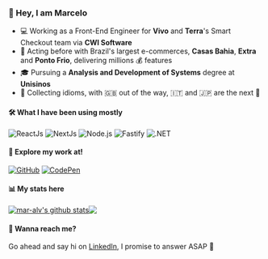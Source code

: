 ### 👋 Hey, I am Marcelo
- 💻 Working as a Front-End Engineer for **Vivo** and **Terra**'s Smart Checkout team via **CWI Software**
- 🛒 Acting before with Brazil's largest e-commerces, **Casas Bahia**, **Extra** and **Ponto Frio**, delivering millions 💰 features
- 🎓 Pursuing a **Analysis and Development of Systems** degree at **Unisinos**
- 🧠 Collecting idioms, with 🇬🇧 out of the way, 🇮🇹 and 🇯🇵 are the next 🫵

#### 🛠 What I have been using mostly
![ReactJs](https://img.shields.io/badge/ReactJs-61DAFB?logo=react&logoColor=white)
![NextJs](https://img.shields.io/badge/NextJs-000000?logo=next.js&logoColor=white)
![Node.js](https://img.shields.io/badge/Node.js-339933?logo=node.js&logoColor=white)
![Fastify](https://img.shields.io/badge/Fastify-000000?logo=fastify&logoColor=white)
![.NET](https://img.shields.io/badge/.NET-512BD4?logo=.net&logoColor=white)

#### 💼 Explore my work at!
[![GitHub](https://img.shields.io/badge/GitHub-mar--alv-181717?logo=github)](https://github.com/mar-alv)
[![CodePen](https://img.shields.io/badge/CodePen-Marcelo%20Alvarez-000000?logo=codepen&logoColor=white)](https://codepen.io/Marcelo-Alvarez-the-sasster)

#### 📊 My stats here
<a href="https://github.com/anuraghazra/github-readme-stats"><img align="center" src="https://github-readme-stats.vercel.app/api?username=mar-alv&show_icons=true&include_all_commits=true&theme=buefy&hide_border=true" alt="mar-alv's github stats" /></a><a href="https://github.com/anuraghazra/github-readme-stats"><img align="center" src="https://github-readme-stats.vercel.app/api/top-langs/?username=mar-alv&layout=compact&theme=buefy&hide_border=true" /></a>

#### 💬 Wanna reach me?
Go ahead and say hi on [LinkedIn](https://www.linkedin.com/in/mar-alv), I promise to answer ASAP 🫡
